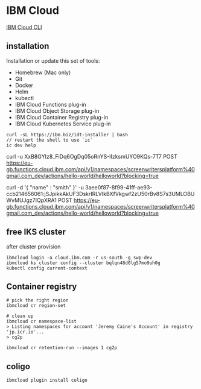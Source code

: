 # IBM Cloud

[IBM Cloud CLI](https://cloud.ibm.com/docs/cli?topic=cloud-cli-getting-started)

## installation
Installation or update this set of tools:

- Homebrew (Mac only)
- Git
- Docker
- Helm
- kubectl
- IBM Cloud Functions plug-in
- IBM Cloud Object Storage plug-in
- IBM Cloud Container Registry plug-in
- IBM Cloud Kubernetes Service plug-in

```
curl -sL https://ibm.biz/idt-installer | bash
// restart the shell to use `ic`
ic dev help
```

curl -u XxB8GYIz8_FiDq6OgDq05oRnYS-IIzksmUYO9KQs-7T7 POST https://eu-gb.functions.cloud.ibm.com/api/v1/namespaces/screenwritersplatform%40gmail.com_dev/actions/hello-world/helloworld?blocking=true

curl -d '{ "name" : "smith" }' -u 3aee0f87-8f99-41ff-ae93-ccb214656061:jSJpikkAkUF3DskrIRLVIkBXfVkgwf2zU50rBv8S7s3UMLOBUWvMUJgz7IQpXRA1 POST https://eu-gb.functions.cloud.ibm.com/api/v1/namespaces/screenwritersplatform%40gmail.com_dev/actions/hello-world/helloworld?blocking=true


## free IKS cluster
after cluster provision
```
ibmcloud login -a cloud.ibm.com -r us-south -g swp-dev
ibmcloud ks cluster config --cluster bqlqn48d0lg57mo9uh0g
kubectl config current-context
```

## Container registry

```
# pick the right region
ibmcloud cr region-set

# clean up
ibmcloud cr namespace-list
> Listing namespaces for account 'Jeremy Caine's Account' in registry 'jp.icr.io'...
> cg2p

ibmcloud cr retention-run --images 1 cg2p
```

## coligo
```
ibmcloud plugin install coligo

```
